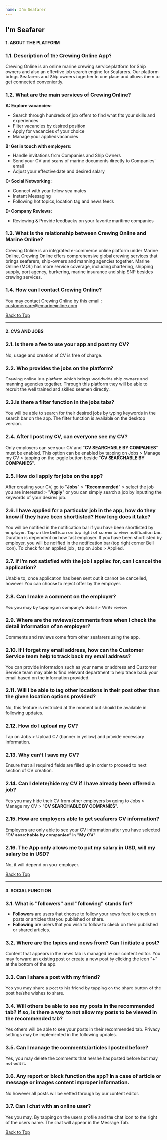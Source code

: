 ```yaml
---
name: I'm Seafarer
---
```


## I'm Seafarer

#### 1. ABOUT THE PLATFORM

### 1.1. Description of the Crewing Online App?

Crewing Online is an online marine crewing service platform for Ship owners and also an effective job search engine for Seafarers. Our platform brings Seafarers and Ship owners together in one place and allows them to get connected conveniently.

### 1.2. What are the main services of Crewing Online?

**A: Explore vacancies:**

- Search through hundreds of job offers to find what fits your skills and experiences 
- Filter vacancies by desired position
- Apply for vacancies of your choice
- Manage your applied vacancies

**B: Get in touch with employers:**

- Handle invitations from Companies and Ship Owners
- Send your CV and scans of marine documents directly to Companies' email
- Adjust your effective date and desired salary

**C: Social Networking:**

- Connect with your fellow sea mates
- Instant Messaging 
- Following hot topics, location tag and news feeds

**D: Company Reviews:**

- Reviewing & Provide feedbacks on your favorite maritime companies

### 1.3. What is the relationship between Crewing Online and Marine Online?

Crewing Online is an integrated e-commerce online platform under Marine Online, Crewing Online offers comprehensive global crewing services that brings seafarers, ship-owners and manning agencies together. Marine Online (MOL) has more service coverage, including chartering, shipping supply, port agency, bunkering, marine insurance and ship SNP besides crewing services.

### 1.4. How can I contact Crewing Online?

You may contact Crewing Online by this email : [customercare@emarineonline.com](mailto:customercare@emarineonline.com)

 [Back to Top](seafarer#)

---
#### 2. CVS AND JOBS

### 2.1. Is there a fee to use your app and post my CV?

No, usage and creation of CV is free of charge.

### 2.2. Who provides the jobs on the platform?

Crewing online is a platform which brings worldwide ship owners and manning agencies together. Through this platform they will be able to recruit the well trained and skilled seamen directly. 

### 2.3.Is there a filter function in the jobs tabs?

You will be able to search for their desired jobs by typing keywords in the search bar on the app. The filter function is available on the desktop version.

### 2.4. After I post my CV, can everyone see my CV?

Only employers can see your CV and "**CV SEARCHABLE BY COMPANIES**" must be enabled. This option can be enabled by tapping on Jobs > Manage my CV > tapping on the toggle button beside "**CV SEARCHABLE BY COMPANIES**".

### 2.5. How do I apply for jobs on the app?

After creating your CV, go to "**Jobs**" > "**Recommended**" > select the job you are interested > "**Apply**" or you can simply search a job by inputting the keywords of your desired job.

### 2.6. I have applied for a particular job in the app, how do they know if they have been shortlisted? How long does it take?  

You will be notified in the notification bar if you have been shortlisted by employer. Tap on the bell icon on top right of screen to view notification bar. Duration is dependent on how fast employer. If you have been shortlisted by employer, you will be notified in the notification bar (top right corner Bell icon). To check for an applied job , tap on Jobs > Applied.

### 2.7. If I’m not satisfied with the job I applied for, can I cancel the application?

Unable to, once application has been sent out it cannot be cancelled, however You can choose to reject offer by the employer.

### 2.8. Can I make a comment on the employer?

Yes you may by tapping on company’s detail > Write review

### 2.9. Where are the reviews/comments from when I check the detail information of an employer?

Comments and reviews come from other seafarers using the app.

### 2.10. If I forget my email address, how can the Customer Service team help to track back my email address?

You can provide information such as your name or address and Customer Service team may able to find relevant department to help trace back your email based on the information provided.

### 2.11. Will I be able to tag other locations in their post other than the given location options provided?

No, this feature is restricted at the moment but should be available in following updates.

### 2.12. How do I upload my CV?

Tap on Jobs > Upload CV (banner in yellow) and provide necessary information.

### 2.13. Why can’t I save my CV?

Ensure that all required fields are filled up in order to proceed to next section of CV creation.

### 2.14. Can I delete/hide my CV if I have already been offered a job?

Yes you may hide their CV from other employers by going to Jobs > Manage my CV > "**CV SEARCHABLE BY COMPANIES**". 

### 2.15. How are employers able to get seafarers CV information?

Employers are only able to see your CV information after you have selected  “**CV searchable by companies**” in "**My CV**"

### 2.16. The App only allows me to put my salary in USD, will my salary be in USD?

No, it will depend on your employer.

 [Back to Top](seafarer#)

---
#### 3. SOCIAL FUNCTION

### 3.1. What is "followers" and "following" stands for?

- **Followers** are users that choose to follow your news feed to check on posts or articles that you published or share. 
- **Following** are users that you wish to follow to check on their published or shared articles.

### 3.2. Where are the topics and news from? Can I initiate a post?

Content that appears in the news tab is managed by our content editor. You may forward an existing post or create a new post by clicking the icon "**+**" at the bottom of the app.

### 3.3. Can I share a post with my friend?

Yes you may share a post to his friend by tapping on the share button of the post he/she wishes to share.

### 3.4. Will others be able to see my posts in the recommended tab? If so, is there a way to not allow my posts to be viewed in the recommended tab?

Yes others will be able to see your posts in their recommended tab. Privacy settings may be implemented in the following updates.

### 3.5. Can I manage the comments/articles I posted before?

Yes, you may delete the comments that he/she has posted before but may not edit it.

### 3.6. Any report or block function the app? In a case of article or message or images content improper information.

No however all posts will be vetted through by our content editor.

### 3.7. Can I chat with an online user?

Yes you may. By tapping on the users profile and the chat icon to the right of the users name. The chat will appear in the Message Tab.

 [Back to Top](seafarer#)
